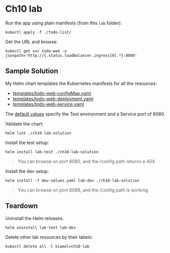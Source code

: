 # Ch10 lab

Run the app using plain manifests (from this `lab` folder):

```
kubectl apply -f ./todo-list/
```

Get the URL and browse:

```
kubectl get svc todo-web -o jsonpath='http://{.status.loadBalancer.ingress[0].*}:8080'
```


## Sample Solution

My Helm chart templates the Kubernetes manifests for all the resources:

- [templates/todo-web-configMap.yaml](./ch10-lab-solution/templates/todo-web-configMap.yaml)
- [templates/todo-web-deployment.yaml](./ch10-lab-solution/templates/todo-web-deployment.yaml)
- [templates/todo-web-service.yaml](./ch10-lab-solution/templates/todo-web-service.yaml)

The [default values](./ch10-lab-solution/values.yaml) specify the Test environment and a Service port of 8080.

Validate the chart:

```
helm lint ./ch10-lab-solution
```

Install the test setup:

```
helm install lab-test ./ch10-lab-solution
```

> You can browse on port 8080, and the /config path returns a 404

Install the dev setup:

```
helm install -f dev-values.yaml lab-dev ./ch10-lab-solution
```

> You can browse on port 8088, and the /config path is working

## Teardown

Uninstall the Helm releases:

```
helm uninstall lab-test lab-dev
```

Delete other lab resources by their labels:

```
kubectl delete all -l kiamol=ch10-lab
```